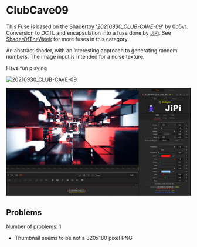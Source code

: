 # ClubCave09

This Fuse is based on the Shadertoy '_[20210930_CLUB-CAVE-09](https://www.shadertoy.com/view/ss3SD8)_' by [0b5vr](https://www.shadertoy.com/user/0b5vr). Conversion to DCTL and encapsulation into a fuse done by [JiPi](../../Site/Profiles/JiPi.md). See [ShaderOfTheWeek](README.md) for more fuses in this category.

<!-- +++ DO NOT REMOVE THIS COMMENT +++ DO NOT ADD OR EDIT ANY TEXT BEFORE THIS LINE +++ IT WOULD BE A REALLY BAD IDEA +++ -->

An abstract shader, with an interesting approach to generating random numbers. The image input is intended for a noise texture.

Have fun playing

![20210930_CLUB-CAVE-09](https://user-images.githubusercontent.com/78935215/136195940-27b6d480-b0bf-479c-95be-dfa31060eba9.gif)


[![20210930_CLUB-CAVE-09](ClubCave09_screenshot.png)](20210930_CLUB-CAVE-09.fuse)

<!-- +++ DO NOT REMOVE THIS COMMENT +++ DO NOT EDIT ANY TEXT THAT COMES AFTER THIS LINE +++ TRUST ME: JUST DON'T DO IT +++ -->

## Problems

Number of problems: 1

- Thumbnail seems to be not a 320x180 pixel PNG



